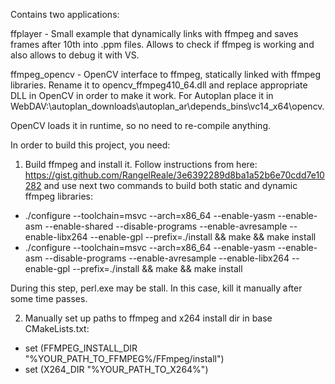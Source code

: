 Contains two applications:


ffplayer - Small example that dynamically links with ffmpeg and saves frames after 10th into .ppm files. Allows to check if ffmpeg is working and also allows to debug it with VS.

ffmpeg_opencv - OpenCV interface to ffmpeg, statically linked with ffmpeg libraries. Rename it to opencv_ffmpeg410_64.dll and replace appropriate DLL in OpenCV in order to make it work. For Autoplan place it in WebDAV:\autoplan_downloads\autoplan_ar\depends_bins\vc14_x64\opencv.

OpenCV loads it in runtime, so no need to re-compile anything.


In order to build this project, you need:

1. Build ffmpeg and install it. Follow instructions from here: https://gist.github.com/RangelReale/3e6392289d8ba1a52b6e70cdd7e10282
and use next two commands to build both static and dynamic ffmpeg libraries:

  - ./configure --toolchain=msvc --arch=x86_64 --enable-yasm  --enable-asm --enable-shared --disable-programs --enable-avresample --enable-libx264 --enable-gpl --prefix=./install && make && make install
  - ./configure --toolchain=msvc --arch=x86_64 --enable-yasm  --enable-asm --disable-programs --enable-avresample --enable-libx264 --enable-gpl --prefix=./install && make && make install

During this step, perl.exe may be stall. In this case, kill it manually after some time passes.

2. Manually set up paths to ffmpeg and x264 install dir in base CMakeLists.txt:
  - set (FFMPEG_INSTALL_DIR "%YOUR_PATH_TO_FFMPEG%/FFmpeg/install")
  - set (X264_DIR "%YOUR_PATH_TO_X264%")
